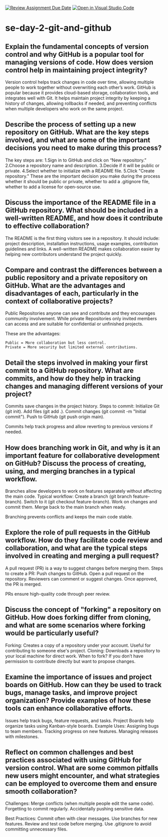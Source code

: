 [![Review Assignment Due Date](https://classroom.github.com/assets/deadline-readme-button-22041afd0340ce965d47ae6ef1cefeee28c7c493a6346c4f15d667ab976d596c.svg)](https://classroom.github.com/a/8wgCKhpZ)
[![Open in Visual Studio Code](https://classroom.github.com/assets/open-in-vscode-2e0aaae1b6195c2367325f4f02e2d04e9abb55f0b24a779b69b11b9e10269abc.svg)](https://classroom.github.com/online_ide?assignment_repo_id=18401946&assignment_repo_type=AssignmentRepo)

# se-day-2-git-and-github

## Explain the fundamental concepts of version control and why GitHub is a popular tool for managing versions of code. How does version control help in maintaining project integrity?

Version control helps track changes in code over time, allowing multiple people to work together without overwriting each other’s work.
GitHub is popular because it provides cloud-based storage, collaboration tools, and integrates well with Git.
It helps maintain project integrity by keeping a history of changes, allowing rollbacks if needed, and preventing conflicts when multiple developers who work on the same project.

## Describe the process of setting up a new repository on GitHub. What are the key steps involved, and what are some of the important decisions you need to make during this process?

The key steps are:
1.Sign in to GitHub and click on “New repository.”
2.Choose a repository name and description.
3.Decide if it will be public or private.
4.Select whether to initialize with a README file.
5.Click "Create repository."
These are the important decision you make during the process whether it should be public or private, whether to add a .gitignore file, whether to add a license for open-source use.

## Discuss the importance of the README file in a GitHub repository. What should be included in a well-written README, and how does it contribute to effective collaboration?

The README is the first thing visitors see in a repository. It should include: project description, installation instructions, usage examples, contribution guidelines and links. A well-written README makes collaboration easier by helping new contributors understand the project quickly.

## Compare and contrast the differences between a public repository and a private repository on GitHub. What are the advantages and disadvantages of each, particularly in the context of collaborative projects?

Public Repositories anyone can see and contribute and they encourages community involvement. While private Repositories only invited members can access and are suitable for confidential or unfinished projects.

These are the advantages:

    Public = More collaboration but less control.
    Private = More security but limited external contributions.

## Detail the steps involved in making your first commit to a GitHub repository. What are commits, and how do they help in tracking changes and managing different versions of your project?

Commits save changes in the project history.
Steps to commit:
Initialize Git (git init).
Add files (git add .).
Commit changes (git commit -m "Initial commit").
Push to GitHub (git push origin main).

Commits help track progress and allow reverting to previous versions if needed.

## How does branching work in Git, and why is it an important feature for collaborative development on GitHub? Discuss the process of creating, using, and merging branches in a typical workflow.

Branches allow developers to work on features separately without affecting the main code.
Typical workflow:
Create a branch (git branch feature-branch).
Switch to it (git checkout feature-branch).
Work on changes and commit them.
Merge back to the main branch when ready.

Branching prevents conflicts and keeps the main code stable.

## Explore the role of pull requests in the GitHub workflow. How do they facilitate code review and collaboration, and what are the typical steps involved in creating and merging a pull request?

A pull request (PR) is a way to suggest changes before merging them.
Steps to create a PR:
Push changes to GitHub.
Open a pull request on the repository.
Reviewers can comment or suggest changes.
Once approved, the PR is merged.

PRs ensure high-quality code through peer review.

## Discuss the concept of "forking" a repository on GitHub. How does forking differ from cloning, and what are some scenarios where forking would be particularly useful?

Forking: Creates a copy of a repository under your account. Useful for contributing to someone else's project.
Cloning: Downloads a repository to your local machine for direct work.
When to fork? If you don’t have permission to contribute directly but want to propose changes.

## Examine the importance of issues and project boards on GitHub. How can they be used to track bugs, manage tasks, and improve project organization? Provide examples of how these tools can enhance collaborative efforts.

Issues help track bugs, feature requests, and tasks.
Project Boards help organize tasks using Kanban-style boards.
Example Uses:
Assigning bugs to team members.
Tracking progress on new features.
Managing releases with milestones.

## Reflect on common challenges and best practices associated with using GitHub for version control. What are some common pitfalls new users might encounter, and what strategies can be employed to overcome them and ensure smooth collaboration?

Challenges:
Merge conflicts (when multiple people edit the same code).
Forgetting to commit regularly.
Accidentally pushing sensitive data.

Best Practices:
Commit often with clear messages.
Use branches for new features.
Review and test code before merging.
Use .gitignore to avoid committing unnecessary files.
